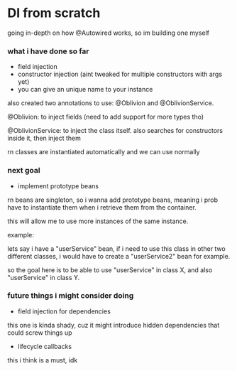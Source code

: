 # DI from scratch

going in-depth on how @Autowired works, so im building one myself

### what i have done so far

- field injection
- constructor injection (aint tweaked for multiple constructors with args yet)
- you can give an unique name to your instance

also created two annotations to use: @Oblivion and @OblivionService.

@Oblivion: to inject fields (need to add support for more types tho)

@OblivionService: to inject the class itself. also searches for constructors inside it, then inject them

rn classes are instantiated automatically and we can use normally

### next goal

- implement prototype beans

rn beans are singleton, so i wanna add prototype beans, meaning i prob have to
instantiate them when i retrieve them from the container.

this will allow me to use more instances of the same instance.

example:

lets say i have a "userService" bean, if i need to use this class in other two different classes,
i would have to create a "userService2" bean for example.

so the goal here is to be able to use "userService" in class X, and also "userService" in class Y.

### future things i might consider doing

- field injection for dependencies

this one is kinda shady, cuz it might introduce hidden dependencies that could screw things up

- lifecycle callbacks

this i think is a must, idk
